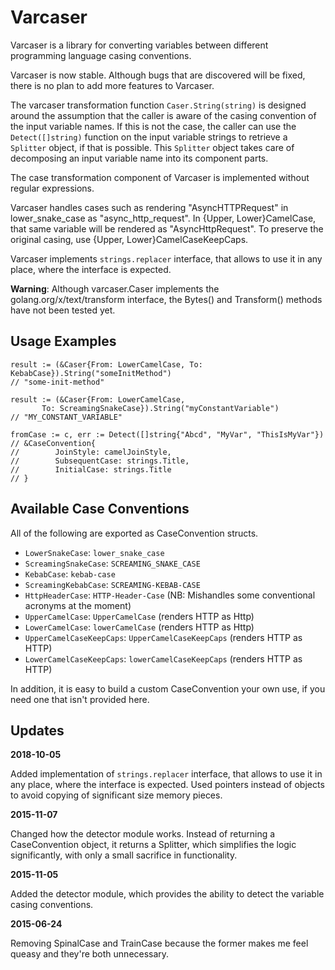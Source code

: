 Varcaser
========

Varcaser is a library for converting variables between different programming
language casing conventions.

Varcaser is now stable. Although bugs that are discovered will be fixed, there
is no plan to add more features to Varcaser.

The varcaser transformation function `Caser.String(string)` is designed around
the assumption that the caller is aware of the casing convention of the input
variable names. If this is not the case, the caller can use the
`Detect([]string)` function on the input variable strings to retrieve a
`Splitter` object, if that is possible. This `Splitter` object takes care of
decomposing an input variable name into its component parts.

The case transformation component of Varcaser is implemented without regular
expressions.

Varcaser handles cases such as rendering "AsyncHTTPRequest" in lower_snake_case
as "async_http_request". In {Upper, Lower}CamelCase, that same variable will be
rendered as "AsyncHttpRequest". To preserve the original casing, use
{Upper, Lower}CamelCaseKeepCaps.

Varcaser implements `strings.replacer` interface, that allows to use it in any place,
where the interface is expected.

**Warning**: Although varcaser.Caser implements the golang.org/x/text/transform
  interface, the Bytes() and Transform() methods have not been tested yet.

Usage Examples
--------------
```
result := (&Caser{From: LowerCamelCase, To: KebabCase}).String("someInitMethod")
// "some-init-method"

result := (&Caser{From: LowerCamelCase,
       To: ScreamingSnakeCase}).String("myConstantVariable")
// "MY_CONSTANT_VARIABLE"

fromCase := c, err := Detect([]string{"Abcd", "MyVar", "ThisIsMyVar"})
// &CaseConvention{
//        JoinStyle: camelJoinStyle,
//        SubsequentCase: strings.Title,
//        InitialCase: strings.Title
// }

```

Available Case Conventions
--------------------------

All of the following are exported as CaseConvention structs.

* `LowerSnakeCase`: `lower_snake_case`
* `ScreamingSnakeCase`: `SCREAMING_SNAKE_CASE`
* `KebabCase`: `kebab-case`
* `ScreamingKebabCase`: `SCREAMING-KEBAB-CASE`
* `HttpHeaderCase`: `HTTP-Header-Case`  (NB: Mishandles some conventional acronyms at the moment)
* `UpperCamelCase`: `UpperCamelCase`  (renders HTTP as Http)
* `LowerCamelCase`: `lowerCamelCase`  (renders HTTP as Http)
* `UpperCamelCaseKeepCaps`: `UpperCamelCaseKeepCaps` (renders HTTP as HTTP)
* `LowerCamelCaseKeepCaps`: `lowerCamelCaseKeepCaps` (renders HTTP as HTTP)

In addition, it is easy to build a custom CaseConvention your own use, if you
need one that isn't provided here.

Updates
-------

**2018-10-05**

Added implementation of `strings.replacer` interface, that allows to use it
in any place, where the interface is expected.
Used pointers instead of objects to avoid copying of significant size memory pieces.


**2015-11-07**

Changed how the detector module works. Instead of returning a CaseConvention
object, it returns a Splitter, which simplifies the logic significantly, with
only a small sacrifice in functionality.


**2015-11-05**

Added the detector module, which provides the ability to detect the variable
casing conventions.


**2015-06-24**

Removing SpinalCase and TrainCase because the former makes me feel queasy and
they're both unnecessary.